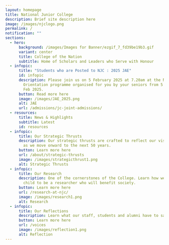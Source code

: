 ```yaml
---
layout: homepage
title: National Junior College
description: Brief site description here
image: /images/njclogo.png
permalink: /
notification: ""
sections:
  - hero:
      background: /images/Images for Banner/ezgif_7_fd39be19b3.gif
      variant: center
      title: College of the Nation
      subtitle: Home of Scholars and Leaders who Serve with Honour
  - infopic:
      title: "Students who are Posted to NJC : 2025 JAE"
      id: infopic
      description: Please join us on 5 February 2025 at 7.20am at the NJC School Hall.
        Orientation programme organised for you by your seniors from 5 Feb – 11
        Feb 2025.
      button: Read more here
      image: /images/JAE_2025.png
      alt: JAE
      url: /admissions/jc-joint-admissions/
  - resources:
      title: News & Highlights
      subtitle: Latest
      id: resources
  - infopic:
      title: Our Strategic Thrusts
      description: Our strategic thrusts are crafted to reflect our vision and mission
        as we move onward to the next 50 years.
      button: Learn more here
      url: /about/strategic-thrusts
      image: /images/strategicthrust1.png
      alt: Strategic Thrusts
  - infopic:
      title: Our Research
      description: One of the cornerstones of the College. Learn how we nurture your
        child to be a researcher who will benefit society.
      button: Learn more here
      url: /research-at-njc/
      image: /images/research1.png
      alt: Research
  - infopic:
      title: Our Reflections
      description: Learn what our staff, students and alumni have to say.
      button: Learn more here
      url: /voices
      image: /images/reflection1.png
      alt: Reflection
---
```

